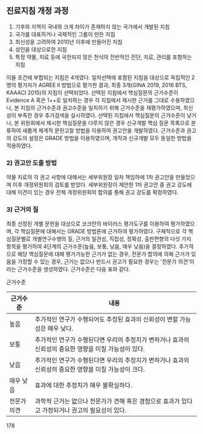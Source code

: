 ## 진료지침 개정 과정

1.  기후와 지역이 국내와 크게 차이가 존재하지 않는 국가에서 개발된 지침
2.  국가를 대표하거나 국제적인 그룹이 만든 지침
3.  최신성을 고려하여 2010년 이후에 만들어진 지침
4.  성인을 대상으로한 지침
5.  특정 약물, 치료 등에 국한되지 않은 천식의 전반적인 진단, 치료, 관리를 포함하는 지침

이들 조건에 부합되는 지침은 4개였다. 일차선택에 포함된 지침을 대상으로 독립적인 2명의 평가자가 AGREE II 방법으로 평가한 결과, 최종 3개(GINA 2019, 2016 BTS, KAAACI 2015)의 지침이 선택되었다.
선택된 지침에서 핵심질문의 근거수준이 Evidence A 혹은 1++로 일치하는 경우 각 지침에서 제시한 근거를 그대로 수용하였으나, 본 지침의 근거수준과 권고수준을 일치하기 위해 근거수준을 재평가하였으며, 최신성이 부족한 경우 추가검색을 실시하였다.
선택된 지침에서 핵심질문의 근거수준이 낮거나, 본 위원회에서 제시한 핵심질문을 다루지 않은 경우 신규개발 핵심 질문 목록으로 분류하여 새롭게 체계적 문헌고찰 방법을 이용하여 권고안을 개발하였다.
근거수준과 권고의 강도의 설정은 GRADE 방법을 이용하였으며, 개작과 신규개발 모두 동일한 방법을 적용하였다.

### 2) 권고안 도출 방법

약물 치료의 각 권고 사항에 대해서는 세부위원장 일차 책임하에 1차 권고안을 만들었으며 이후 개정위원회의 검토를 받았다. 세부위원장이 제안한 1차 권고안 중 권고 강도에 대해 이견이 있는 경우 전체 개정위원회의 합의를 통해 권고 강도를 확정하였다.

### 3) 근거의 질

최종 선정된 개별 문헌을 대상으로 코크란의 바이러스 평가도구를 이용하여 평가하였으며, 각 핵심질문에 대해서는 GRADE 방법론에 근거하여 평가하였다. 구체적으로 각 핵심질문별로 개별연구수행의 질, 근거의 일관성, 직접성, 정확성, 출판편향의 다섯 가지 항목을 평가하여 4단계의 근거수준(높음, 보통, 낮음, 매우 낮음)을 결정하였다. 추가적으로 해당 핵심질문에 대해 평가가능한 근거가 없는 경우, 전문가 합의에 의해 근거가 있음을 가정할 수 있는 경우, 근거는 없으나 반드시 권고가 필요한 경우는 '전문가 의견'이라는 근거수준을 생성하였다. 근거수준은 다음 표와 같다.

근거수준

| 근거수준 | 내용 |
|---|---|
| 높음 | 추가적인 연구가 수행되어도 추정된 효과의 신뢰성이 변할 가능성은 매우 낮다. |
| 보통 | 추가적인 연구가 수행된다면 우리의 추정치가 변하거나 효과의 신뢰성의 중요한 영향을 미칠 가능성이 있다. |
| 낮음 | 추가적인 연구가 수행된다면 우리의 추정치가 변하거나 효과의 신뢰성의 중요한 영향을 미칠 가능성이 크다. |
| 매우 낮음 | 효과에 대한 추정치가 매우 불확실하다. |
| 전문가 의견 | 과학적 근거는 없으나 전문가가 견해 혹은 경험으로 효과가 있다고 가정되거나 권고의 필요성이 있다. |

<PAGE>178